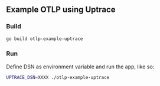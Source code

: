 ## Example OTLP using Uptrace

### Build

```bash
go build otlp-example-uptrace
```

### Run

Define DSN as environment variable and run the app, like so:

```bash
UPTRACE_DSN=XXXX ./otlp-example-uptrace
```